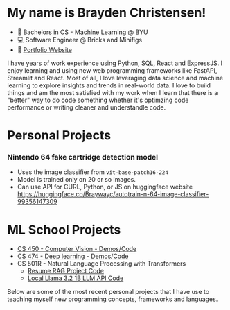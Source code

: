 # My name is Brayden Christensen!

- 🏫 Bachelors in CS - Machine Learning @ BYU
- 💻 Software Engineer @ Bricks and Minifigs
- 📁 [Portfolio Website](https://portfolio.braydenwc.com/)

I have years of work experience using Python, SQL, React and ExpressJS. I enjoy learning and using new web programming frameworks like FastAPI, Streamlit and React. Most of all, I love leveraging data science and machine learning to explore insights and trends in real-world data. I love to build things and am the most satisfied with my work when I learn that there is a "better" way to do code something whether it's optimzing code performance or writing cleaner and understandle code. 

# Personal Projects

### Nintendo 64 fake cartridge detection model
- Uses the image classifier from `vit-base-patch16-224`
- Model is trained only on 20 or so images.
- Can use API for CURL, Python, or JS on huggingface website
https://huggingface.co/Braywayc/autotrain-n-64-image-classifier-99356147309

# ML School Projects

- [CS 450 - Computer Vision - Demos/Code](Computer-Vision-Projects.md)
- [CS 474 - Deep learning - Demos/Code](Deep-Learning-Projects.md)
- CS 501R - Natural Language Processing with Transformers
  - [Resume RAG Project Code](https://github.com/brayway05/rag-project)
  - [Local Llama 3.2 1B LLM API Code](https://github.com/brayway05/llm_api)

Below are some of the most recent personal projects that I have use to teaching myself new programming concepts, frameworks and languages.
